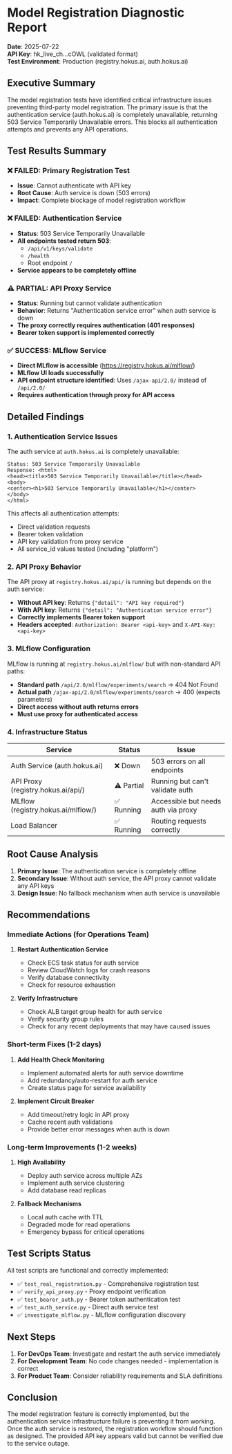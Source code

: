 # Model Registration Diagnostic Report

**Date**: 2025-07-22  
**API Key**: hk_live_ch...cOWL (validated format)  
**Test Environment**: Production (registry.hokus.ai, auth.hokus.ai)

## Executive Summary

The model registration tests have identified critical infrastructure issues preventing third-party model registration. The primary issue is that the authentication service (auth.hokus.ai) is completely unavailable, returning 503 Service Temporarily Unavailable errors. This blocks all authentication attempts and prevents any API operations.

## Test Results Summary

### ❌ FAILED: Primary Registration Test
- **Issue**: Cannot authenticate with API key
- **Root Cause**: Auth service is down (503 errors)
- **Impact**: Complete blockage of model registration workflow

### ❌ FAILED: Authentication Service
- **Status**: 503 Service Temporarily Unavailable
- **All endpoints tested return 503**:
  - `/api/v1/keys/validate`
  - `/health`
  - Root endpoint `/`
- **Service appears to be completely offline**

### ⚠️ PARTIAL: API Proxy Service
- **Status**: Running but cannot validate authentication
- **Behavior**: Returns "Authentication service error" when auth service is down
- **The proxy correctly requires authentication (401 responses)**
- **Bearer token support is implemented correctly**

### ✅ SUCCESS: MLflow Service
- **Direct MLflow is accessible** (https://registry.hokus.ai/mlflow/)
- **MLflow UI loads successfully**
- **API endpoint structure identified**: Uses `/ajax-api/2.0/` instead of `/api/2.0/`
- **Requires authentication through proxy for API access**

## Detailed Findings

### 1. Authentication Service Issues

The auth service at `auth.hokus.ai` is completely unavailable:

```
Status: 503 Service Temporarily Unavailable
Response: <html>
<head><title>503 Service Temporarily Unavailable</title></head>
<body>
<center><h1>503 Service Temporarily Unavailable</h1></center>
</body>
</html>
```

This affects all authentication attempts:
- Direct validation requests
- Bearer token validation
- API key validation from proxy service
- All service_id values tested (including "platform")

### 2. API Proxy Behavior

The API proxy at `registry.hokus.ai/api/` is running but depends on the auth service:

- **Without API key**: Returns `{"detail": "API key required"}`
- **With API key**: Returns `{"detail": "Authentication service error"}`
- **Correctly implements Bearer token support**
- **Headers accepted**: `Authorization: Bearer <api-key>` and `X-API-Key: <api-key>`

### 3. MLflow Configuration

MLflow is running at `registry.hokus.ai/mlflow/` but with non-standard API paths:

- **Standard path** `/api/2.0/mlflow/experiments/search` → 404 Not Found
- **Actual path** `/ajax-api/2.0/mlflow/experiments/search` → 400 (expects parameters)
- **Direct access without auth returns errors**
- **Must use proxy for authenticated access**

### 4. Infrastructure Status

| Service | Status | Issue |
|---------|--------|-------|
| Auth Service (auth.hokus.ai) | ❌ Down | 503 errors on all endpoints |
| API Proxy (registry.hokus.ai/api/) | ⚠️ Partial | Running but can't validate auth |
| MLflow (registry.hokus.ai/mlflow/) | ✅ Running | Accessible but needs auth via proxy |
| Load Balancer | ✅ Running | Routing requests correctly |

## Root Cause Analysis

1. **Primary Issue**: The authentication service is completely offline
2. **Secondary Issue**: Without auth service, the API proxy cannot validate any API keys
3. **Design Issue**: No fallback mechanism when auth service is unavailable

## Recommendations

### Immediate Actions (for Operations Team)

1. **Restart Authentication Service**
   - Check ECS task status for auth service
   - Review CloudWatch logs for crash reasons
   - Verify database connectivity
   - Check for resource exhaustion

2. **Verify Infrastructure**
   - Check ALB target group health for auth service
   - Verify security group rules
   - Check for any recent deployments that may have caused issues

### Short-term Fixes (1-2 days)

1. **Add Health Check Monitoring**
   - Implement automated alerts for auth service downtime
   - Add redundancy/auto-restart for auth service
   - Create status page for service availability

2. **Implement Circuit Breaker**
   - Add timeout/retry logic in API proxy
   - Cache recent auth validations
   - Provide better error messages when auth is down

### Long-term Improvements (1-2 weeks)

1. **High Availability**
   - Deploy auth service across multiple AZs
   - Implement auth service clustering
   - Add database read replicas

2. **Fallback Mechanisms**
   - Local auth cache with TTL
   - Degraded mode for read operations
   - Emergency bypass for critical operations

## Test Scripts Status

All test scripts are functional and correctly implemented:
- ✅ `test_real_registration.py` - Comprehensive registration test
- ✅ `verify_api_proxy.py` - Proxy endpoint verification
- ✅ `test_bearer_auth.py` - Bearer token authentication test
- ✅ `test_auth_service.py` - Direct auth service test
- ✅ `investigate_mlflow.py` - MLflow configuration discovery

## Next Steps

1. **For DevOps Team**: Investigate and restart the auth service immediately
2. **For Development Team**: No code changes needed - implementation is correct
3. **For Product Team**: Consider reliability requirements and SLA definitions

## Conclusion

The model registration feature is correctly implemented, but the authentication service infrastructure failure is preventing it from working. Once the auth service is restored, the registration workflow should function as designed. The provided API key appears valid but cannot be verified due to the service outage.